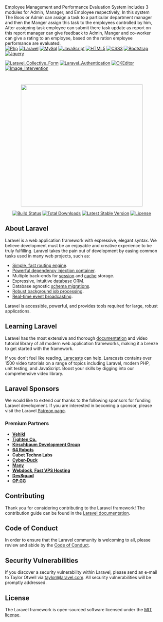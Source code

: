 Employee Management and Performance Evaluation System includes 3 modules for Admin, Manager, and Employee respectively, In this system The Boos or Admin can assign a task to a particular department manager and then the Manger assign this task to the employees controlled by him, After assigning task employee can submit there task update as report on this report manager can give feedback to Admin, Manger and co-worker can give a rating to an employee, based on the ration employee performance are evaluated.
<br/>
[![Php](https://img.shields.io/badge/-PHP-gray?style=flat-square&logo=php&link=https://github.com/joynalam67598)](https://github.com/joynalam67598)
[![Laravel](https://img.shields.io/badge/-Laravel-white?style=flat-square&logo=laravel&link=https://github.com/joynalam67598)](https://github.com/joynalam67598)
[![MySql](https://img.shields.io/badge/-MySql-cyan?style=flat-square&logo=mysql&link=https://github.com/joynalam67598)](https://github.com/joynalam67598)
[![JavaScript](https://img.shields.io/badge/-JavaScript-black?style=flat-square&logo=javascript&link=https://github.com/joynalam67598)](https://github.com/joynalam67598) 
[![HTML5](https://img.shields.io/badge/-HTML5-E34F26?style=flat-square&logo=html5&logoColor=white&link=https://github.com/joynalam67598)](https://github.com/joynalam67598) 
[![CSS3](https://img.shields.io/badge/-CSS3-1572B6?style=flat-square&logo=css3&link=https://github.com/joynalam67598)](https://github.com/joynalam67598) 
[![Bootstrap](https://img.shields.io/badge/-Bootstrap-563D7C?style=flat-square&logo=bootstrap&link=https://github.com/joynalam67598)](https://github.com/joynalam67598)
[![Jquery](https://img.shields.io/badge/-Jquery-gray?style=flat-square&logo=jquery&link=https://github.com/joynalam67598)](https://github.com/joynalam67598)

[![Laravel_Collective_Form](https://img.shields.io/badge/-Laravel_Collective_Form-1572B6?style=flat-square&logo=laravel&link=https://github.com/joynalam67598)](https://github.com/joynalam67598)
[![Laravel_Authentication](https://img.shields.io/badge/-Laravel_Authentication-1572B6?style=flat-square&logo=laravel&link=https://github.com/joynalam67598)](https://github.com/joynalam67598)
[![CKEditor](https://img.shields.io/badge/-CKEditor-1572B6?style=flat-square&logo=ckeditor&link=https://github.com/joynalam67598)](https://github.com/joynalam67598)
[![Image_Intervention](https://img.shields.io/badge/-Image_Intervention-1572B6?style=flat-square&logo=image_itervention&link=https://github.com/joynalam67598)](https://github.com/joynalam67598)

<br/>


<p align="center"><a href="https://laravel.com" target="_blank"><img src="https://raw.githubusercontent.com/laravel/art/master/logo-lockup/5%20SVG/2%20CMYK/1%20Full%20Color/laravel-logolockup-cmyk-red.svg" width="400"></a></p>

<p align="center">
<a href="https://travis-ci.org/laravel/framework"><img src="https://travis-ci.org/laravel/framework.svg" alt="Build Status"></a>
<a href="https://packagist.org/packages/laravel/framework"><img src="https://img.shields.io/packagist/dt/laravel/framework" alt="Total Downloads"></a>
<a href="https://packagist.org/packages/laravel/framework"><img src="https://img.shields.io/packagist/v/laravel/framework" alt="Latest Stable Version"></a>
<a href="https://packagist.org/packages/laravel/framework"><img src="https://img.shields.io/packagist/l/laravel/framework" alt="License"></a>
</p>

## About Laravel

Laravel is a web application framework with expressive, elegant syntax. We believe development must be an enjoyable and creative experience to be truly fulfilling. Laravel takes the pain out of development by easing common tasks used in many web projects, such as:

- [Simple, fast routing engine](https://laravel.com/docs/routing).
- [Powerful dependency injection container](https://laravel.com/docs/container).
- Multiple back-ends for [session](https://laravel.com/docs/session) and [cache](https://laravel.com/docs/cache) storage.
- Expressive, intuitive [database ORM](https://laravel.com/docs/eloquent).
- Database agnostic [schema migrations](https://laravel.com/docs/migrations).
- [Robust background job processing](https://laravel.com/docs/queues).
- [Real-time event broadcasting](https://laravel.com/docs/broadcasting).

Laravel is accessible, powerful, and provides tools required for large, robust applications.

## Learning Laravel

Laravel has the most extensive and thorough [documentation](https://laravel.com/docs) and video tutorial library of all modern web application frameworks, making it a breeze to get started with the framework.

If you don't feel like reading, [Laracasts](https://laracasts.com) can help. Laracasts contains over 1500 video tutorials on a range of topics including Laravel, modern PHP, unit testing, and JavaScript. Boost your skills by digging into our comprehensive video library.

## Laravel Sponsors

We would like to extend our thanks to the following sponsors for funding Laravel development. If you are interested in becoming a sponsor, please visit the Laravel [Patreon page](https://patreon.com/taylorotwell).

### Premium Partners

- **[Vehikl](https://vehikl.com/)**
- **[Tighten Co.](https://tighten.co)**
- **[Kirschbaum Development Group](https://kirschbaumdevelopment.com)**
- **[64 Robots](https://64robots.com)**
- **[Cubet Techno Labs](https://cubettech.com)**
- **[Cyber-Duck](https://cyber-duck.co.uk)**
- **[Many](https://www.many.co.uk)**
- **[Webdock, Fast VPS Hosting](https://www.webdock.io/en)**
- **[DevSquad](https://devsquad.com)**
- **[OP.GG](https://op.gg)**

## Contributing

Thank you for considering contributing to the Laravel framework! The contribution guide can be found in the [Laravel documentation](https://laravel.com/docs/contributions).

## Code of Conduct

In order to ensure that the Laravel community is welcoming to all, please review and abide by the [Code of Conduct](https://laravel.com/docs/contributions#code-of-conduct).

## Security Vulnerabilities

If you discover a security vulnerability within Laravel, please send an e-mail to Taylor Otwell via [taylor@laravel.com](mailto:taylor@laravel.com). All security vulnerabilities will be promptly addressed.

## License

The Laravel framework is open-sourced software licensed under the [MIT license](https://opensource.org/licenses/MIT).
